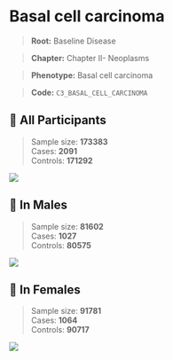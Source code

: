 # Basal cell carcinoma

> **Root:** Baseline Disease  

> **Chapter:** Chapter II- Neoplasms  

> **Phenotype:** Basal cell carcinoma  

> **Code:** `C3_BASAL_CELL_CARCINOMA`

## 🧪 All Participants  
> Sample size: **173383**  
> Cases: **2091**  
> Controls: **171292**
<img src="/Disease/Figures/ALL/Baseline/C3_BASAL_CELL_CARCINOMA.png"/>
<CsvTable src="/Disease_Data/ALL/Baseline/LG_C3_BASAL_CELL_CARCINOMA.csv" label="🔍 View full results" />

## 👨 In Males  
> Sample size: **81602**  
> Cases: **1027**  
> Controls: **80575**
<img src="/Disease/Figures/Male/Baseline/C3_BASAL_CELL_CARCINOMA.png"/>
<CsvTable src="/Disease_Data/Male/Baseline/LG_C3_BASAL_CELL_CARCINOMA.csv" label="🔍 View full results" />

## 👩 In Females  
> Sample size: **91781**  
> Cases: **1064**  
> Controls: **90717**
<img src="/Disease/Figures/Female/Baseline/C3_BASAL_CELL_CARCINOMA.png"/>
<CsvTable src="/Disease_Data/Female/Baseline/LG_C3_BASAL_CELL_CARCINOMA.csv" label="🔍 View full results" />
